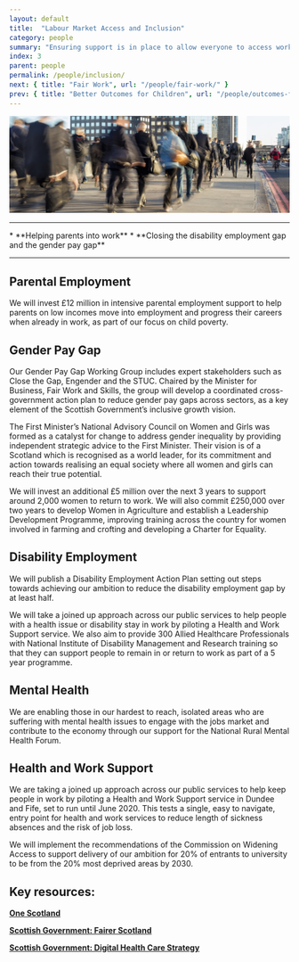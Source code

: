 ```yaml
---
layout: default
title:  "Labour Market Access and Inclusion"
category: people
summary: "Ensuring support is in place to allow everyone to access work and training."
index: 3
parent: people
permalink: /people/inclusion/
next: { title: "Fair Work", url: "/people/fair-work/" }
prev: { title: "Better Outcomes for Children", url: "/people/outcomes-for-children" }
---
```

![Inclusion Photo](/assets/images/pageimages/people2.jpg)
<br>
<hr>
* **Helping parents into work**
* **Closing the disability employment gap and the gender pay gap**

<hr>

## Parental Employment

We will invest £12 million in intensive parental employment support to help parents on low incomes move into employment and progress their careers when already in work, as part of our focus on child poverty.

## Gender Pay Gap 

Our Gender Pay Gap Working Group includes expert stakeholders such as Close the Gap, Engender and the STUC. Chaired by the Minister for Business, Fair Work and Skills, the group will develop a coordinated cross-government action plan to reduce gender pay gaps across sectors, as a key element of the Scottish Government’s inclusive growth vision.

The First Minister’s National Advisory Council on Women and Girls was formed as a catalyst for change to address gender inequality by providing independent strategic advice to the First Minister. Their vision is of a Scotland which is recognised as a world leader, for its commitment and action towards realising an equal society where all women and girls can reach their true potential.

We will invest an additional £5 million over the next 3 years to support around 2,000 women to return to work.  We will also commit £250,000 over two years to develop Women in Agriculture and establish a Leadership Development Programme, improving training across the country for women involved in farming and crofting and developing a Charter for Equality.

## Disability Employment 

We will publish a Disability Employment Action Plan setting out steps towards achieving our ambition to reduce the disability employment gap by at least half.

We will take a joined up approach across our public services to help people with a health issue or disability stay in work by piloting a Health and Work Support service. We also aim to provide 300 Allied Healthcare Professionals with National Institute of Disability Management and Research training so that they can support people to remain in or return to work as part of a 5 year programme.  

## Mental Health

We are enabling those in our hardest to reach, isolated areas who are suffering with mental health issues to engage with the jobs market and contribute to the economy through our support for the National Rural Mental Health Forum.

## Health and Work Support

We are taking a joined up approach across our public services to help keep people in work by piloting a Health and Work Support service in Dundee and Fife, set to run until June 2020. This tests a single, easy to navigate, entry point for health and work services to reduce length of sickness absences and the risk of job loss.

We will implement the recommendations of the Commission on Widening Access to support delivery of our ambition for 20% of entrants to university to be from the 20% most deprived areas by 2030.


## Key resources:
**[One Scotland](https://onescotland.org/equality-themes/advisory-council-women-girls/)**  

**[Scottish Government: Fairer Scotland](https://beta.gov.scot/publications/fairer-scotland-action)**  

**[Scottish Government: Digital Health Care Strategy](https://beta.gov.scot/publications/scotlands-digital-health-care-strategy-enabling-connecting-empowering/)**  
